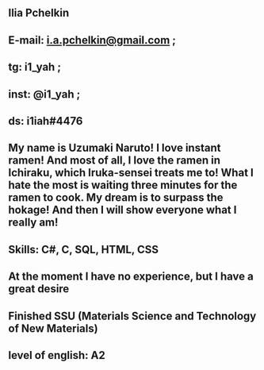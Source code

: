 ## Ilia Pchelkin


## E-mail: i.a.pchelkin@gmail.com ; 
## tg: i1_yah ; 
## inst: @i1_yah ; 
## ds: i1iah#4476


## My name is Uzumaki Naruto! I love instant ramen! And most of all, I love the ramen in Ichiraku, which Iruka-sensei treats me to! What I hate the most is waiting three minutes for the ramen to cook. My dream is to surpass the hokage! And then I will show everyone what I really am!


## Skills: C#, C, SQL, HTML, CSS 


## At the moment I have no experience, but I have a great desire
## Finished SSU (Materials Science and Technology of New Materials)
## level of english: A2
